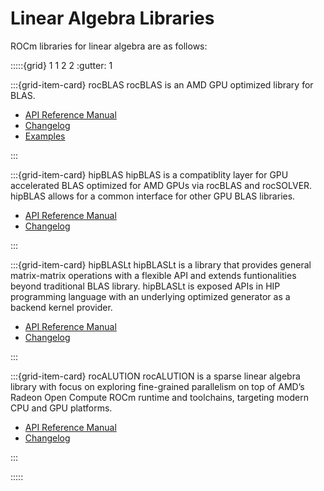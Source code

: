 # Linear Algebra Libraries

ROCm libraries for linear algebra are as follows:

:::::{grid} 1 1 2 2
:gutter: 1

:::{grid-item-card} rocBLAS
rocBLAS is an AMD GPU optimized library for BLAS.

- [API Reference Manual](https://rocmdocs.amd.com/projects/rocBLAS/en/develop/)
- [Changelog](https://github.com/ROCmSoftwarePlatform/rocBLAS/blob/develop/CHANGELOG.md)
- [Examples](https://github.com/amd/rocm-examples/tree/develop/Libraries/rocBLAS)

:::

:::{grid-item-card} hipBLAS
hipBLAS is a compatiblity layer for GPU accelerated BLAS optimized for AMD GPUs
via rocBLAS and rocSOLVER. hipBLAS allows for a common interface for other GPU
BLAS libraries.

- [API Reference Manual](https://rocmdocs.amd.com/projects/hipBLAS/en/develop/)
- [Changelog](https://github.com/ROCmSoftwarePlatform/hipBLAS/blob/develop/CHANGELOG.md)

:::

:::{grid-item-card} hipBLASLt
hipBLASLt is a library that provides general matrix-matrix operations with a flexible API and extends funtionalities beyond traditional BLAS library. hipBLASLt is exposed APIs in HIP programming language with an underlying optimized generator as a backend kernel provider.

- [API Reference Manual](https://rocmdocs.amd.com/projects/hipBLASLt/en/develop/)
- [Changelog](https://github.com/ROCmSoftwarePlatform/hipBLASLt/blob/develop/CHANGELOG.md)

:::

:::{grid-item-card} rocALUTION
rocALUTION is a sparse linear algebra library with focus on exploring fine-grained parallelism on top of AMD’s Radeon Open Compute ROCm runtime and toolchains, targeting modern CPU and GPU platforms.

- [API Reference Manual](https://rocmdocs.amd.com/projects/rocALUTION/en/develop/)
- [Changelog](https://github.com/ROCmSoftwarePlatform/rocALUTION/blob/develop/CHANGELOG.md)

:::

:::::
